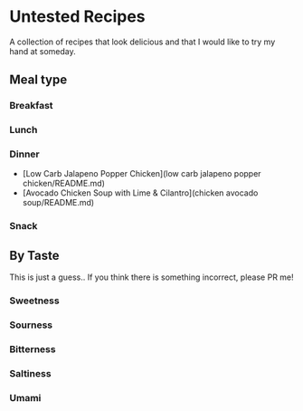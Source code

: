 # Untested Recipes

A collection of recipes that look delicious and that I would like to try my hand at someday.

## Meal type
### Breakfast
### Lunch
### Dinner
* [Low Carb Jalapeno Popper Chicken](low carb jalapeno popper chicken/README.md)
* [Avocado Chicken Soup with Lime & Cilantro](chicken avocado soup/README.md)

### Snack

## By Taste
This is just a guess.. If you think there is something incorrect, please PR me!

### Sweetness

### Sourness

### Bitterness

### Saltiness

### Umami

